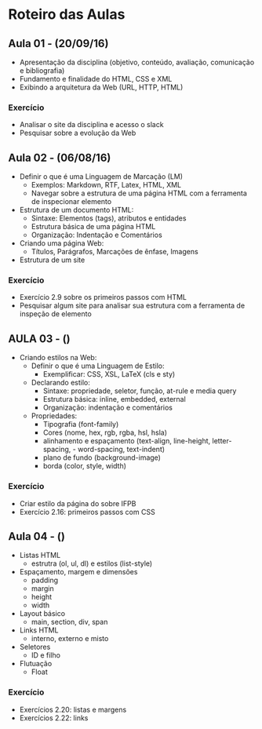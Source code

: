 # Roteiro das Aulas

## Aula 01 - (20/09/16)

- Apresentação da disciplina (objetivo, conteúdo, avaliação, comunicação e bibliografia)
- Fundamento e finalidade do HTML, CSS e XML
- Exibindo a arquitetura da Web (URL, HTTP, HTML)

### Exercício

* Analisar o site da disciplina e acesso o slack
* Pesquisar sobre a evolução da Web

## Aula 02 - (06/08/16)

- Definir o que é uma Linguagem de Marcação (LM)
  - Exemplos: Markdown, RTF, Latex, HTML, XML
  - Navegar sobre a estrutura de uma página HTML com a ferramenta de inspecionar elemento
- Estrutura de um documento HTML:
  - Sintaxe: Elementos (tags), atributos e entidades
  - Estrutura básica de uma página HTML
  - Organização: Indentação e Comentários
- Criando uma página Web:
  - Títulos, Parágrafos, Marcações de ênfase, Imagens
- Estrutura de um site

### Exercício

  * Exercício 2.9 sobre os primeiros passos com HTML
  * Pesquisar algum site para analisar sua estrutura com a ferramenta de inspeção de elemento

## AULA 03 - ()
- Criando estilos na Web:
  - Definir o que é uma Linguagem de Estilo:
    - Exemplificar: CSS, XSL, LaTeX (cls e sty)
  - Declarando estilo:
    - Sintaxe: propriedade, seletor, função, at-rule e media query
    - Estrutura básica: inline, embedded, external
    - Organização: indentação e comentários
  - Propriedades:
    - Tipografia (font-family)
    - Cores (nome, hex, rgb, rgba, hsl, hsla)
    - alinhamento e espaçamento (text-align, line-height, letter-spacing, - word-spacing, text-indent)
    - plano de fundo (background-image)
    - borda (color, style, width)

### Exercício

  * Criar estilo da página do sobre IFPB
  * Exercício 2.16: primeiros passos com CSS

## Aula 04 - ()
- Listas HTML
  - estrutra (ol, ul, dl) e estilos (list-style)
- Espaçamento, margem e dimensões
  - padding
  - margin
  - height
  - width
- Layout básico
  - main, section, div, span
- Links HTML
  - interno, externo e misto
- Seletores
  - ID e filho
- Flutuação
  - Float

### Exercício

  * Exercícios 2.20: listas e margens
  * Exercícios 2.22: links
